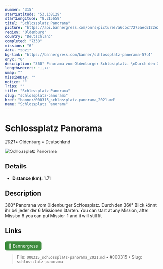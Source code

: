 ```yaml
---
nummer: "315"
startLatitude: "53.138129"
startLongitude: "8.215659"
titel: "Schlossplatz Panorama"
picture: "https://api.bannergress.com/bnrs/pictures/a6cbc77275aecb122e23c1269fbaf785"
region: "Oldenburg"
country: "Deutschland"
completed: "7338"
missions: "6"
date: "2021"
bg-link: "https://bannergress.com/banner/schlossplatz-panorama-57c4"
onyx: "0"
description: "360° Panorama vom Oldenburger Schlossplatz. \nDurch den 360° Blick könnt ihr bei jeder der 6 Missionen Starten.\nYou can start at any Mission, after Mission 6 you can put Mission 1 and it will still fit"
lengthKMeters: "1,71"
umap: ""
missionDay: ""
notice: ""
Trips: ""
title: "Schlossplatz Panorama"
slug: "schlossplatz-panorama"
href: "banner/000315_schlossplatz-panorama_2021.md"
name: "Schlossplatz Panorama"
---
```

# Schlossplatz Panorama

*2021* • Oldenburg • Deutschland

![Schlossplatz Panorama](https://api.bannergress.com/bnrs/pictures/a6cbc77275aecb122e23c1269fbaf785)



## Details
- **Distance (km):** 1.71






## Description
360° Panorama vom Oldenburger Schlossplatz. 
Durch den 360° Blick könnt ihr bei jeder der 6 Missionen Starten.
You can start at any Mission, after Mission 6 you can put Mission 1 and it will still fit



## Links
<a href="https://bannergress.com/banner/schlossplatz-panorama-57c4" style="display:inline-block;margin:6px 8px 0 0;padding:6px 12px;background:#3c8b3c;color:#fff;text-decoration:none;border-radius:6px;">🔗 Bannergress</a>




> File: `000315_schlossplatz-panorama_2021.md` • #000315 • Slug: `schlossplatz-panorama`
